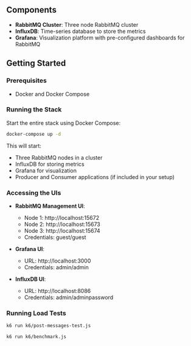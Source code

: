 ## Components

- **RabbitMQ Cluster**: Three node RabbitMQ cluster
- **InfluxDB**: Time-series database to store the metrics
- **Grafana**: Visualization platform with pre-configured dashboards for RabbitMQ

## Getting Started

### Prerequisites

- Docker and Docker Compose

### Running the Stack

Start the entire stack using Docker Compose:

```bash
docker-compose up -d
```
This will start:
- Three RabbitMQ nodes in a cluster
- InfluxDB for storing metrics
- Grafana for visualization
- Producer and Consumer applications (if included in your setup)

### Accessing the UIs

- **RabbitMQ Management UI**:
  - Node 1: http://localhost:15672 
  - Node 2: http://localhost:15673
  - Node 3: http://localhost:15674
  - Credentials: guest/guest

- **Grafana UI**:
  - URL: http://localhost:3000
  - Credentials: admin/admin

- **InfluxDB UI**:
  - URL: http://localhost:8086
  - Credentials: admin/adminpassword

### Running Load Tests

```bash
k6 run k6/post-messages-test.js
```

```bash
k6 run k6/benchmark.js
```
